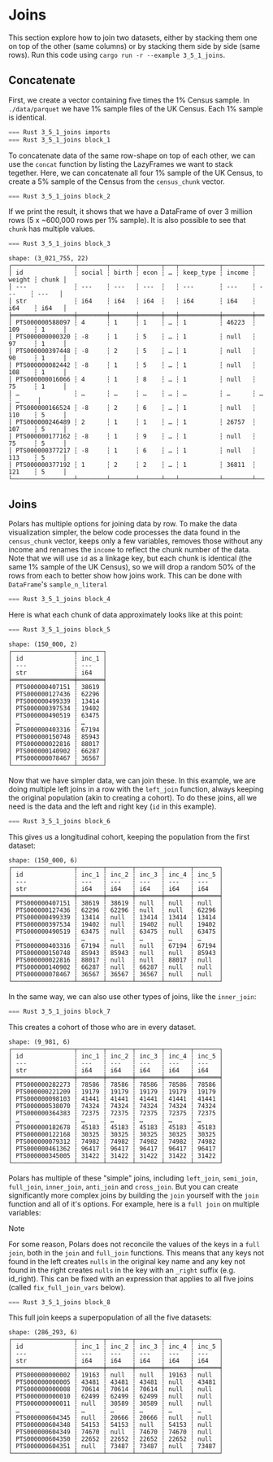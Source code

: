 # Joins

This section explore how to join two datasets, either by stacking them one on top of the other (same columns) or by stacking them side by side (same rows). Run this code using `cargo run -r --example 3_5_1_joins`.

## Concatenate

First, we create a vector containing five times the 1% Census sample. In `./data/parquet` we have 1% sample files of the UK Census. Each 1% sample is identical.

```rust
=== Rust 3_5_1_joins imports
=== Rust 3_5_1_joins block_1
```

To concatenate data of the same row-shape on top of each other, we can use the `concat` function by listing the LazyFrames we want to stack tegether. Here, we can concatenate all four 1% sample of the UK Census, to create a 5% sample of the Census from the `census_chunk` vector.

```rust
=== Rust 3_5_1_joins block_2
```

If we print the result, it shows that we have a DataFrame of over 3 million rows (5 x ~600,000 rows per 1% sample). It is also possible to see that `chunk` has multiple values.

```rust
=== Rust 3_5_1_joins block_3
```

```
shape: (3_021_755, 22)
┌─────────────────┬────────┬───────┬──────┬───┬───────────┬────────┬────────┬───────┐
│ id              ┆ social ┆ birth ┆ econ ┆ … ┆ keep_type ┆ income ┆ weight ┆ chunk │
│ ---             ┆ ---    ┆ ---   ┆ ---  ┆   ┆ ---       ┆ ---    ┆ ---    ┆ ---   │
│ str             ┆ i64    ┆ i64   ┆ i64  ┆   ┆ i64       ┆ i64    ┆ i64    ┆ i64   │
╞═════════════════╪════════╪═══════╪══════╪═══╪═══════════╪════════╪════════╪═══════╡
│ PTS000000588097 ┆ 4      ┆ 1     ┆ 1    ┆ … ┆ 1         ┆ 46223  ┆ 109    ┆ 1     │
│ PTS000000000320 ┆ -8     ┆ 1     ┆ 5    ┆ … ┆ 1         ┆ null   ┆ 97     ┆ 1     │
│ PTS000000397448 ┆ -8     ┆ 2     ┆ 5    ┆ … ┆ 1         ┆ null   ┆ 90     ┆ 1     │
│ PTS000000082442 ┆ -8     ┆ 1     ┆ 5    ┆ … ┆ 1         ┆ null   ┆ 108    ┆ 1     │
│ PTS000000016066 ┆ 4      ┆ 1     ┆ 8    ┆ … ┆ 1         ┆ null   ┆ 75     ┆ 1     │
│ …               ┆ …      ┆ …     ┆ …    ┆ … ┆ …         ┆ …      ┆ …      ┆ …     │
│ PTS000000166524 ┆ -8     ┆ 2     ┆ 6    ┆ … ┆ 1         ┆ null   ┆ 110    ┆ 5     │
│ PTS000000246489 ┆ 2      ┆ 1     ┆ 1    ┆ … ┆ 1         ┆ 26757  ┆ 107    ┆ 5     │
│ PTS000000177162 ┆ -8     ┆ 1     ┆ 9    ┆ … ┆ 1         ┆ null   ┆ 75     ┆ 5     │
│ PTS000000377217 ┆ -8     ┆ 1     ┆ 6    ┆ … ┆ 1         ┆ null   ┆ 113    ┆ 5     │
│ PTS000000377192 ┆ 1      ┆ 2     ┆ 2    ┆ … ┆ 1         ┆ 36811  ┆ 121    ┆ 5     │
└─────────────────┴────────┴───────┴──────┴───┴───────────┴────────┴────────┴───────┘
```

## Joins

Polars has multiple options for joining data by row. To make the data visualization simpler, the below code processes the data found in the `census_chunk` vector, keeps only a few variables, removes those without any income and renames the `income` to reflect the chunk number of the data. Note that we will use `id` as a linkage key, but each chunk is identical (the same 1% sample of the UK Census), so we will drop a random 50% of the rows from each to better show how joins work. This can be done with `DataFrame`'s `sample_n_literal`

```rust
=== Rust 3_5_1_joins block_4
```

Here is what each chunk of data approximately looks like at this point:

```rust
=== Rust 3_5_1_joins block_5
```

```
shape: (150_000, 2)
┌─────────────────┬───────┐
│ id              ┆ inc_1 │
│ ---             ┆ ---   │
│ str             ┆ i64   │
╞═════════════════╪═══════╡
│ PTS000000407151 ┆ 38619 │
│ PTS000000127436 ┆ 62296 │
│ PTS000000499339 ┆ 13414 │
│ PTS000000397534 ┆ 19402 │
│ PTS000000490519 ┆ 63475 │
│ …               ┆ …     │
│ PTS000000403316 ┆ 67194 │
│ PTS000000150748 ┆ 85943 │
│ PTS000000022816 ┆ 88017 │
│ PTS000000140902 ┆ 66287 │
│ PTS000000078467 ┆ 36567 │
└─────────────────┴───────┘
```

Now that we have simpler data, we can join these. In this example, we are doing multiple left joins in a row with the `left_join` function, always keeping the original population (akin to creating a cohort). To do these joins, all we need is the data and the left and right key (`id` in this example).

```rust
=== Rust 3_5_1_joins block_6
```

This gives us a longitudinal cohort, keeping the population from the first dataset:

```
shape: (150_000, 6)
┌─────────────────┬───────┬───────┬───────┬───────┬───────┐
│ id              ┆ inc_1 ┆ inc_2 ┆ inc_3 ┆ inc_4 ┆ inc_5 │
│ ---             ┆ ---   ┆ ---   ┆ ---   ┆ ---   ┆ ---   │
│ str             ┆ i64   ┆ i64   ┆ i64   ┆ i64   ┆ i64   │
╞═════════════════╪═══════╪═══════╪═══════╪═══════╪═══════╡
│ PTS000000407151 ┆ 38619 ┆ 38619 ┆ null  ┆ null  ┆ null  │
│ PTS000000127436 ┆ 62296 ┆ 62296 ┆ null  ┆ null  ┆ 62296 │
│ PTS000000499339 ┆ 13414 ┆ null  ┆ 13414 ┆ 13414 ┆ 13414 │
│ PTS000000397534 ┆ 19402 ┆ null  ┆ 19402 ┆ null  ┆ 19402 │
│ PTS000000490519 ┆ 63475 ┆ null  ┆ 63475 ┆ null  ┆ 63475 │
│ …               ┆ …     ┆ …     ┆ …     ┆ …     ┆ …     │
│ PTS000000403316 ┆ 67194 ┆ null  ┆ null  ┆ 67194 ┆ 67194 │
│ PTS000000150748 ┆ 85943 ┆ 85943 ┆ null  ┆ null  ┆ 85943 │
│ PTS000000022816 ┆ 88017 ┆ null  ┆ null  ┆ 88017 ┆ null  │
│ PTS000000140902 ┆ 66287 ┆ null  ┆ 66287 ┆ null  ┆ null  │
│ PTS000000078467 ┆ 36567 ┆ 36567 ┆ 36567 ┆ null  ┆ null  │
└─────────────────┴───────┴───────┴───────┴───────┴───────┘
```
In the same way, we can also use other types of joins, like the `inner_join`:

```rust
=== Rust 3_5_1_joins block_7
```

This creates a cohort of those who are in every dataset.

```
shape: (9_981, 6)
┌─────────────────┬───────┬───────┬───────┬───────┬───────┐
│ id              ┆ inc_1 ┆ inc_2 ┆ inc_3 ┆ inc_4 ┆ inc_5 │
│ ---             ┆ ---   ┆ ---   ┆ ---   ┆ ---   ┆ ---   │
│ str             ┆ i64   ┆ i64   ┆ i64   ┆ i64   ┆ i64   │
╞═════════════════╪═══════╪═══════╪═══════╪═══════╪═══════╡
│ PTS000000282273 ┆ 78586 ┆ 78586 ┆ 78586 ┆ 78586 ┆ 78586 │
│ PTS000000221209 ┆ 19179 ┆ 19179 ┆ 19179 ┆ 19179 ┆ 19179 │
│ PTS000000098103 ┆ 41441 ┆ 41441 ┆ 41441 ┆ 41441 ┆ 41441 │
│ PTS000000538070 ┆ 74324 ┆ 74324 ┆ 74324 ┆ 74324 ┆ 74324 │
│ PTS000000364383 ┆ 72375 ┆ 72375 ┆ 72375 ┆ 72375 ┆ 72375 │
│ …               ┆ …     ┆ …     ┆ …     ┆ …     ┆ …     │
│ PTS000000182678 ┆ 45183 ┆ 45183 ┆ 45183 ┆ 45183 ┆ 45183 │
│ PTS000000122168 ┆ 30325 ┆ 30325 ┆ 30325 ┆ 30325 ┆ 30325 │
│ PTS000000079312 ┆ 74982 ┆ 74982 ┆ 74982 ┆ 74982 ┆ 74982 │
│ PTS000000461362 ┆ 96417 ┆ 96417 ┆ 96417 ┆ 96417 ┆ 96417 │
│ PTS000000345005 ┆ 31422 ┆ 31422 ┆ 31422 ┆ 31422 ┆ 31422 │
└─────────────────┴───────┴───────┴───────┴───────┴───────┘
```

Polars has multiple of these "simple" joins, including `left_join`, `semi_join`, `full_join`, `inner_join`, `anti_join` and `cross_join`. But you can create significantly more complex joins by building the `join` yourself with the `join` function and all of it's options. For example, here is a `full join` on multiple variables:

> [!NOTE]
> For some reason, Polars does not reconcile the values of the keys in a `full join`, both in the `join` and `full_join` functions. This means that any keys not found in the left creates `nulls` in the original key name and any key not found in the right creates `nulls` in the key with an `_right` suffix (e.g. id_right). This can be fixed with an expression that applies to all five joins (called `fix_full_join_vars` below).

```rust
=== Rust 3_5_1_joins block_8
```

This full join keeps a superpopulation of all the five datasets:

```
shape: (286_293, 6)
┌─────────────────┬───────┬───────┬───────┬───────┬───────┐
│ id              ┆ inc_1 ┆ inc_2 ┆ inc_3 ┆ inc_4 ┆ inc_5 │
│ ---             ┆ ---   ┆ ---   ┆ ---   ┆ ---   ┆ ---   │
│ str             ┆ i64   ┆ i64   ┆ i64   ┆ i64   ┆ i64   │
╞═════════════════╪═══════╪═══════╪═══════╪═══════╪═══════╡
│ PTS000000000002 ┆ 19163 ┆ null  ┆ null  ┆ 19163 ┆ null  │
│ PTS000000000005 ┆ 43481 ┆ 43481 ┆ 43481 ┆ null  ┆ 43481 │
│ PTS000000000008 ┆ 70614 ┆ 70614 ┆ 70614 ┆ null  ┆ null  │
│ PTS000000000010 ┆ 62499 ┆ 62499 ┆ 62499 ┆ null  ┆ null  │
│ PTS000000000011 ┆ null  ┆ 30589 ┆ 30589 ┆ null  ┆ null  │
│ …               ┆ …     ┆ …     ┆ …     ┆ …     ┆ …     │
│ PTS000000604345 ┆ null  ┆ 20666 ┆ 20666 ┆ null  ┆ null  │
│ PTS000000604348 ┆ 54153 ┆ 54153 ┆ null  ┆ 54153 ┆ null  │
│ PTS000000604349 ┆ 74670 ┆ null  ┆ 74670 ┆ 74670 ┆ null  │
│ PTS000000604350 ┆ 22652 ┆ 22652 ┆ 22652 ┆ 22652 ┆ null  │
│ PTS000000604351 ┆ null  ┆ 73487 ┆ 73487 ┆ null  ┆ 73487 │
└─────────────────┴───────┴───────┴───────┴───────┴───────┘
```